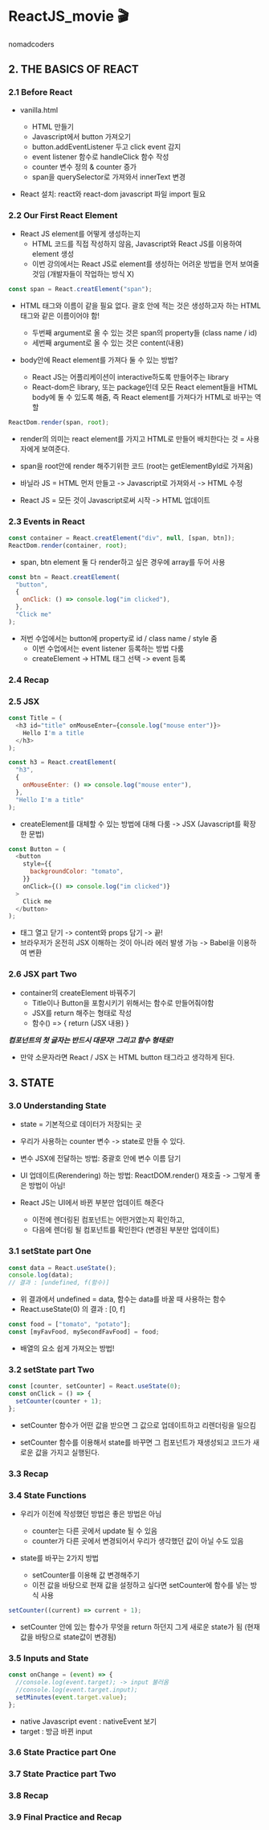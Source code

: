# ReactJS_movie 🎬

nomadcoders

## 2. THE BASICS OF REACT

### 2.1 Before React

- vanilla.html

  - HTML 만들기
  - Javascript에서 button 가져오기
  - button.addEventListener 두고 click event 감지
  - event listener 함수로 handleClick 함수 작성
  - counter 변수 정의 & counter 증가
  - span을 querySelector로 가져와서 innerText 변경

- React 설치: react와 react-dom javascript 파일 import 필요

### 2.2 Our First React Element

- React JS element를 어떻게 생성하는지
  - HTML 코드를 직접 작성하지 않음, Javascript와 React JS를 이용하여 element 생성
  - 이번 강의에서는 React JS로 element를 생성하는 어려운 방법을 먼저 보여줄 것임 (개발자들이 작업하는 방식 X)

```javascript
const span = React.creatElement("span");
```

- HTML 태그와 이름이 같을 필요 없다. 괄호 안에 적는 것은 생성하고자 하는 HTML 태그와 같은 이름이어야 함!

  - 두번째 argument로 올 수 있는 것은 span의 property들 (class name / id)
  - 세번째 argument로 올 수 있는 것은 content(내용)

- body안에 React element를 가져다 둘 수 있는 방법?
  - React JS는 어플리케이션이 interactive하도록 만들어주는 library
  - React-dom은 library, 또는 package인데 모든 React element들을 HTML body에 둘 수 있도록 해줌, 즉 React element를 가져다가 HTML로 바꾸는 역할

```javascript
ReactDom.render(span, root);
```

- render의 의미는 react element를 가지고 HTML로 만들어 배치한다는 것 = 사용자에게 보여준다.
- span을 root안에 render 해주기위한 코드 (root는 getElementById로 가져옴)

- 바닐라 JS = HTML 먼저 만들고 -> Javascript로 가져와서 -> HTML 수정
- React JS = 모든 것이 Javascript로써 시작 -> HTML 업데이트

### 2.3 Events in React

```javascript
const container = React.creatElement("div", null, [span, btn]);
ReactDom.render(container, root);
```

- span, btn element 둘 다 render하고 싶은 경우에 array를 두어 사용

```javascript
const btn = React.creatElement(
  "button",
  {
    onClick: () => console.log("im clicked"),
  },
  "Click me"
);
```

- 저번 수업에서는 button에 property로 id / class name / style 줌
  - 이번 수업에서는 event listener 등록하는 방법 다룸
  - createElement -> HTML 태그 선택 -> event 등록

### 2.4 Recap

### 2.5 JSX

```javascript
const Title = (
  <h3 id="title" onMouseEnter={console.log("mouse enter")}>
    Hello I'm a title
  </h3>
);

const h3 = React.creatElement(
  "h3",
  {
    onMouseEnter: () => console.log("mouse enter"),
  },
  "Hello I'm a title"
);
```

- createElement를 대체할 수 있는 방법에 대해 다룸 -> JSX (Javascript를 확장한 문법)

```javascript
const Button = (
  <button
    style={{
      backgroundColor: "tomato",
    }}
    onClick={() => console.log("im clicked")}
  >
    Click me
  </button>
);
```

- 태그 열고 닫기 -> content와 props 담기 -> 끝!
- 브라우저가 온전히 JSX 이해하는 것이 아니라 에러 발생 가능 -> Babel을 이용하여 변환

### 2.6 JSX part Two

- container의 createElement 바꿔주기
  - Title이나 Button을 포함시키기 위해서는 함수로 만들어줘야함
  - JSX를 return 해주는 형태로 작성
  - 함수() => { return (JSX 내용) }

**_컴포넌트의 첫 글자는 반드시 대문자! 그리고 함수 형태로!_**

- 만약 소문자라면 React / JSX 는 HTML button 태그라고 생각하게 된다.

## 3. STATE

### 3.0 Understanding State

- state = 기본적으로 데이터가 저장되는 곳
- 우리가 사용하는 counter 변수 -> state로 만들 수 있다.

- 변수 JSX에 전달하는 방법: 중괄호 안에 변수 이름 담기
- UI 업데이트(Rerendering) 하는 방법: ReactDOM.render() 재호출 -> 그렇게 좋은 방법이 아님!

- React JS는 UI에서 바뀐 부분만 업데이트 해준다
  - 이전에 렌더링된 컴포넌트는 어떤거였는지 확인하고,
  - 다음에 렌더링 될 컴포넌트를 확인한다 (변경된 부분만 업데이트)

### 3.1 setState part One

```javascript
const data = React.useState();
console.log(data);
// 결과 : [undefined, f(함수)]
```

- 위 결과에서 undefined = data, 함수는
  data를 바꿀 때 사용하는 함수
- React.useState(0) 의 결과 : [0, f]

```javascript
const food = ["tomato", "potato"];
const [myFavFood, mySecondFavFood] = food;
```

- 배열의 요소 쉽게 가져오는 방법!

### 3.2 setState part Two

```javascript
const [counter, setCounter] = React.useState(0);
const onClick = () => {
  setCounter(counter + 1);
};
```

- setCounter 함수가 어떤 값을 받으면 그 값으로 업데이트하고 리렌더링을 일으킴

- setCounter 함수를 이용해서 state를 바꾸면 그 컴포넌트가 재생성되고 코드가 새로운 값을 가지고 실행된다.

### 3.3 Recap

### 3.4 State Functions

- 우리가 이전에 작성했던 방법은 좋은 방법은 아님

  - counter는 다른 곳에서 update 될 수 있음
  - counter가 다른 곳에서 변경되어서 우리가 생각했던 값이 아닐 수도 있음

- state를 바꾸는 2가지 방법
  - setCounter를 이용해 값 변경해주기
  - 이전 값을 바탕으로 현재 값을 설정하고 싶다면 setCounter에 함수를 넣는 방식 사용

```javascript
setCounter((current) => current + 1);
```

- setCounter 안에 있는 함수가 무엇을 return 하던지 그게 새로운 state가 됨 (현재값을 바탕으로 state값이 변경됨)

### 3.5 Inputs and State

```javascript
const onChange = (event) => {
  //console.log(event.target); -> input 불러옴
  //console.log(event.target.input);
  setMinutes(event.target.value);
};
```

- native Javascript event : nativeEvent 보기
- target : 방금 바뀐 input

### 3.6 State Practice part One

### 3.7 State Practice part Two

### 3.8 Recap

### 3.9 Final Practice and Recap
